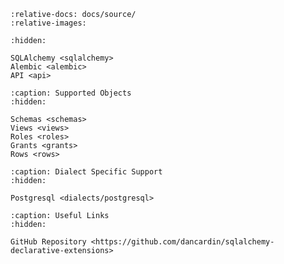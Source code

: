 ```{include} ../../README.md
:relative-docs: docs/source/
:relative-images:
```

```{toctree}
:hidden:

SQLAlchemy <sqlalchemy>
Alembic <alembic>
API <api>
```

```{toctree}
:caption: Supported Objects
:hidden:

Schemas <schemas>
Views <views>
Roles <roles>
Grants <grants>
Rows <rows>
```

```{toctree}
:caption: Dialect Specific Support
:hidden:

Postgresql <dialects/postgresql>
```

```{toctree}
:caption: Useful Links
:hidden:

GitHub Repository <https://github.com/dancardin/sqlalchemy-declarative-extensions>
```
